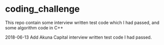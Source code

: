 # coding_challenge
This repo contain some interview written test code which I had passed, and some algorithm code in C++


2018-06-13
Add Akuna Capital interview written test code I had passed.


